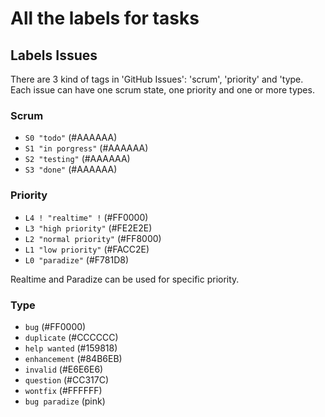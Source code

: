 # All the labels for tasks
## Labels Issues

There are 3 kind of tags in 'GitHub Issues': 'scrum', 'priority' and 'type. Each issue can have one scrum state, one priority and one or more types.

### Scrum

* <code>S0 "todo"</code> (#AAAAAA)
* <code>S1 "in porgress"</code> (#AAAAAA)
* <code>S2 "testing"</code> (#AAAAAA)
* <code>S3 "done"</code> (#AAAAAA)

### Priority

* <code>L4 ! "realtime" !</code> (#FF0000)
* <code>L3 "high priority"</code> (#FE2E2E)
* <code>L2 "normal priority"</code> (#FF8000)
* <code>L1 "low priority"</code> (#FACC2E)
* <code>L0 "paradize"</code> (#F781D8)

Realtime and Paradize can be used for specific priority.

### Type

* <code>bug</code> (#FF0000)
* <code>duplicate</code> (#CCCCCC)
* <code>help wanted</code> (#159818)
* <code>enhancement</code> (#84B6EB)
* <code>invalid</code> (#E6E6E6)
* <code>question</code> (#CC317C)
* <code>wontfix</code> (#FFFFFF)
* <code>bug paradize</code> (pink)


